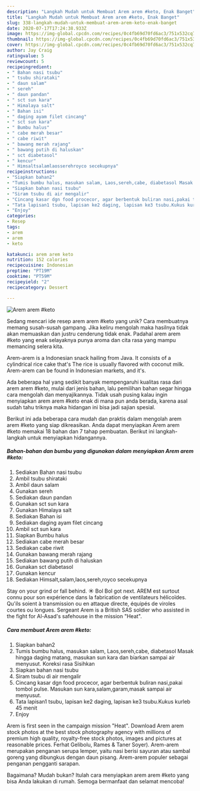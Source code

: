 ```yaml
---
description: "Langkah Mudah untuk Membuat Arem arem #keto, Enak Banget"
title: "Langkah Mudah untuk Membuat Arem arem #keto, Enak Banget"
slug: 338-langkah-mudah-untuk-membuat-arem-arem-keto-enak-banget
date: 2020-07-17T17:24:38.933Z
image: https://img-global.cpcdn.com/recipes/0c4fb69d70fd6ac3/751x532cq70/arem-arem-keto-foto-resep-utama.jpg
thumbnail: https://img-global.cpcdn.com/recipes/0c4fb69d70fd6ac3/751x532cq70/arem-arem-keto-foto-resep-utama.jpg
cover: https://img-global.cpcdn.com/recipes/0c4fb69d70fd6ac3/751x532cq70/arem-arem-keto-foto-resep-utama.jpg
author: Jay Craig
ratingvalue: 5
reviewcount: 5
recipeingredient:
- " Bahan nasi tsubu"
- " tsubu shirataki"
- " daun salam"
- " sereh"
- " daun pandan"
- " sct sun kara"
- " Himalaya salt"
- " Bahan isi"
- " daging ayam filet cincang"
- " sct sun kara"
- " Bumbu halus"
- " cabe merah besar"
- " cabe riwit"
- " bawang merah rajang"
- " bawang putih di haluskan"
- " sct diabetasol"
- " kencur"
- " Himsaltsalamlaosserehroyco secekupnya"
recipeinstructions:
- "Siapkan bahan2"
- "Tumis bumbu halus, masukan salam, Laos,sereh,cabe, diabetasol Masak hingga daging matang, masukan sun kara dan biarkan sampai air menyusut. Koreksi rasa Sisihkan"
- "Siapkan bahan nasi tsubu"
- "Siram tsubu di air mengalir"
- "Cincang kasar dgn food procecor, agar berbentuk buliran nasi,pakai tombol pulse. Masukan sun kara,salam,garam,masak sampai air menyusut."
- "Tata lapisan1 tsubu, lapisan ke2 daging, lapisan ke3 tsubu.Kukus kurleb 45 menit"
- "Enjoy"
categories:
- Resep
tags:
- arem
- arem
- keto

katakunci: arem arem keto 
nutrition: 152 calories
recipecuisine: Indonesian
preptime: "PT19M"
cooktime: "PT59M"
recipeyield: "2"
recipecategory: Dessert

---
```



![Arem arem #keto](https://img-global.cpcdn.com/recipes/0c4fb69d70fd6ac3/751x532cq70/arem-arem-keto-foto-resep-utama.jpg)

Sedang mencari ide resep arem arem #keto yang unik? Cara membuatnya memang susah-susah gampang. Jika keliru mengolah maka hasilnya tidak akan memuaskan dan justru cenderung tidak enak. Padahal arem arem #keto yang enak selayaknya punya aroma dan cita rasa yang mampu memancing selera kita.

Arem-arem is a Indonesian snack hailing from Java. It consists of a cylindrical rice cake that&#39;s The rice is usually flavored with coconut milk. Arem-arem can be found in Indonesian markets, and it&#39;s.

Ada beberapa hal yang sedikit banyak mempengaruhi kualitas rasa dari arem arem #keto, mulai dari jenis bahan, lalu pemilihan bahan segar hingga cara mengolah dan menyajikannya. Tidak usah pusing kalau ingin menyiapkan arem arem #keto enak di mana pun anda berada, karena asal sudah tahu triknya maka hidangan ini bisa jadi sajian spesial.


Berikut ini ada beberapa cara mudah dan praktis dalam mengolah arem arem #keto yang siap dikreasikan. Anda dapat menyiapkan Arem arem #keto memakai 18 bahan dan 7 tahap pembuatan. Berikut ini langkah-langkah untuk menyiapkan hidangannya.

<!--inarticleads1-->

##### Bahan-bahan dan bumbu yang digunakan dalam menyiapkan Arem arem #keto:

1. Sediakan  Bahan nasi tsubu
1. Ambil  tsubu shirataki
1. Ambil  daun salam
1. Gunakan  sereh
1. Sediakan  daun pandan
1. Gunakan  sct sun kara
1. Gunakan  Himalaya salt
1. Sediakan  Bahan isi
1. Sediakan  daging ayam filet cincang
1. Ambil  sct sun kara
1. Siapkan  Bumbu halus
1. Sediakan  cabe merah besar
1. Sediakan  cabe riwit
1. Gunakan  bawang merah rajang
1. Sediakan  bawang putih di haluskan
1. Gunakan  sct diabetasol
1. Gunakan  kencur
1. Sediakan  Himsalt,salam,laos,sereh,royco secekupnya


Stay on your grind or fall behind. ☀️ Bol Bol got next. AREM est surtout connu pour son expérience dans la fabrication de ventilateurs hélicoïdes. Qu&#39;ils soient à transmission ou en attaque directe, équipés de viroles courtes ou longues. Sergeant Arem is a British SAS soldier who assisted in the fight for Al-Asad&#39;s safehouse in the mission &#34;Heat&#34;. 

<!--inarticleads2-->

##### Cara membuat Arem arem #keto:

1. Siapkan bahan2
1. Tumis bumbu halus, masukan salam, Laos,sereh,cabe, diabetasol Masak hingga daging matang, masukan sun kara dan biarkan sampai air menyusut. Koreksi rasa Sisihkan
1. Siapkan bahan nasi tsubu
1. Siram tsubu di air mengalir
1. Cincang kasar dgn food procecor, agar berbentuk buliran nasi,pakai tombol pulse. Masukan sun kara,salam,garam,masak sampai air menyusut.
1. Tata lapisan1 tsubu, lapisan ke2 daging, lapisan ke3 tsubu.Kukus kurleb 45 menit
1. Enjoy


Arem is first seen in the campaign mission &#34;Heat&#34;. Download Arem arem stock photos at the best stock photography agency with millions of premium high quality, royalty-free stock photos, images and pictures at reasonable prices. Ferhat Gelibolu, Rames &amp; Taner Soyer). Arem-arem merupakan penganan serupa lemper, yaitu nasi berisi sayuran atau sambal goreng yang dibungkus dengan daun pisang. Arem-arem populer sebagai penganan pengganti sarapan. 

Bagaimana? Mudah bukan? Itulah cara menyiapkan arem arem #keto yang bisa Anda lakukan di rumah. Semoga bermanfaat dan selamat mencoba!
